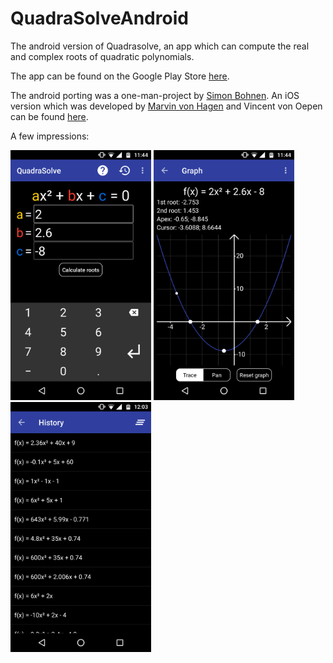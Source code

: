 # QuadraSolveAndroid
The android version of Quadrasolve, an app which can compute the real and complex roots of quadratic polynomials.

The app can be found on the Google Play Store [here](https://play.google.com/store/apps/details?id=de.jamesbeans.quadrasolve&hl=en).

The android porting was a one-man-project by [Simon Bohnen](http://simonbohnen.me). An iOS version which was developed by [Marvin von Hagen](http://vhagen.me) and Vincent von Oepen can be found [here](https://itunes.apple.com/US/app/id1196212823?mt=8).

A few impressions:

<img src="https://raw.githubusercontent.com/Simonibo/QuadraSolveAndroid/master/screenshots/main.png" alt="The main activity of the app" title="Main activity of the app" width="225" height="400">  <img src="https://raw.githubusercontent.com/Simonibo/QuadraSolveAndroid/master/screenshots/graph1.png" title="The graph" alt="The graph view" width="225" height="400">  <img src="https://raw.githubusercontent.com/Simonibo/QuadraSolveAndroid/master/screenshots/history.png" title="History" alt="The history view" width="225" height="400">